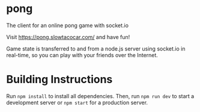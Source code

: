 # pong

The client for an online pong game with socket.io

Visit https://pong.slowtacocar.com/ and have fun!

Game state is transferred to and from a node.js server using socket.io in real-time, so you can play with your friends over the Internet.

# Building Instructions

Run `npm install` to install all dependencies. Then, run `npm run dev` to start a development server or `npm start` for a production server.
